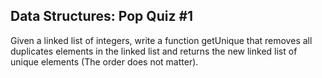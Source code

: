 ## Data Structures: Pop Quiz #1
Given a linked list of integers, write a function getUnique that removes all duplicates elements in the linked list and returns the new linked list of unique elements (The order does not matter).